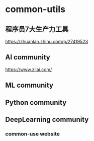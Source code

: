 # common-utils
## 程序员7大生产力工具
https://zhuanlan.zhihu.com/p/27419523
## AI community
https://www.ziiai.com/

## ML community


## Python community


## DeepLearning community


### common-use website



